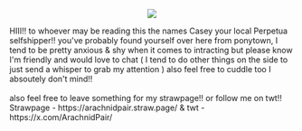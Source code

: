 <p align="center">
<img src="https://pouch.jumpshare.com/preview/dTrr2-vOQXWny3KjbcqNqq1SHnJfARXsSivmeBwipAgmbdLQn3pOTV8HeFeMWSmGOULz2vK65XMszq-o739eI8XvWSL9EovTgIoaIEKDIbY"/>
</p>
HIII!! to whoever may be reading this the names Casey your local Perpetua selfshipper!!
you've probably found yourself over here from ponytown, I tend to be pretty anxious & shy when it comes to intracting but please know I'm friendly and would love to chat ( I tend to do other things on the side to just send a whisper to grab my attention ) also feel free to cuddle too I absoutely don't mind!!
<br/><br/>
also feel free to leave something for my strawpage!! or follow me on twt!!
<br/>
Strawpage - https://arachnidpair.straw.page/ & twt - https://x.com/ArachnidPair/ 
